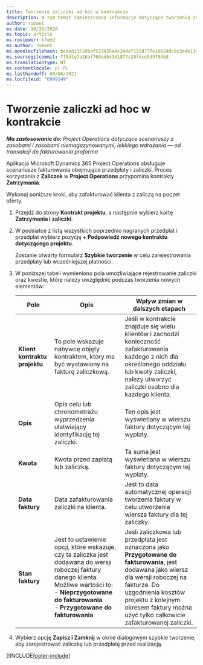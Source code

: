 ```yaml
---
title: Tworzenie zaliczki ad hoc w kontrakcie
description: W tym temat zamieszczono informacje dotyczące tworzenia zaliczki na temat kontraktu w zależności od potrzeb.
author: rumant
ms.date: 10/26/2020
ms.topic: article
ms.reviewer: kfend
ms.author: rumant
ms.openlocfilehash: bceed1372dbaf523426a4c34da7152d77fe108240c8c3e4e1390c43b1cf536a4
ms.sourcegitcommit: 7f8d1e7a16af769adb43d1877c28fdce53975db8
ms.translationtype: HT
ms.contentlocale: pl-PL
ms.lasthandoff: 08/06/2021
ms.locfileid: "6999149"
---
```

# <a name="creating-an-ad-hoc-advance-on-a-contract"></a>Tworzenie zaliczki ad hoc w kontrakcie

_**Ma zastosowanie do:** Project Operations dotyczące scenariuszy z zasobami i zasobami niemagazynowanymi, lekkiego wdrażania — od transakcji do fakturowania proforma_

Aplikacja Microsoft Dynamics 365 Project Operations obsługuje scenariusze fakturowania obejmujące przedpłaty i zaliczki. Proces korzystania z **Zaliczek** w **Project Operations** przypomina kontrakty **Zatrzymania**. 

Wykonaj poniższe kroki, aby zafakturować klienta z zaliczą na poczet oferty.

1. Przejdź do strony **Kontrakt projektu**, a następnie wybierz kartę **Zatrzymania i zaliczki**.
2. W podsiatce z listą wszystkich poprzednio nagranych przedpłat i przedpłat wybierz pozycję **+ Podpowiedź nowego kontraktu dotyczącego projektu**. 

    Zostanie otwarty formularz **Szybkie tworzenie** w celu zarejestrowania przedpłaty lub wcześniejszej płatności.
    
3. W poniższej tabeli wymieniono pola umożliwiające rejestrowanie zaliczki oraz kwestie, które należy uwzględnić podczas tworzenia nowych elementów:

    | Pole | Opis | Wpływ zmian w dalszych etapach |
    | --- | --- | --- |
    | **Klient kontraktu projektu** | To pole wskazuje nabywcę objęty kontraktem, który ma być wystawiony na fakturę zaliczkową. | Jeśli w kontrakcie znajduje się wielu klientów i zachodzi konieczność zafakturowania każdego z nich dla określonego oddziału lub kwoty zaliczki, należy utworzyć zaliczki osobno dla każdego klienta. |
    | **Opis** | Opis celu lub chronometrażu wyprzedzenia ułatwiający identyfikację tej zaliczki. | Ten opis jest wyświetlany w wierszu faktury dotyczącym tej wypłaty. |
    | **Kwota** | Kwota przed zapłatą lub zaliczką. | Ta suma jest wyświetlana w wierszu faktury dotyczącym tej wypłaty. |
    | **Data faktury** | Data zafakturowania zaliczki na klienta. | Jest to data automatycznej operacji tworzenia faktury w celu utworzenia wiersza faktury dla tej zaliczky. |
    | **Stan faktury** | Jest to ustawienie opcji, które wskazuje, czy ta zaliczka jest dodawana do wersji roboczej faktury danego klienta. Możliwe wartości to:</br>- **Nieprzygotowane do fakturowania**</br>- **Przygotowane do fakturowania** | Jeśli zaliczkowa lub przedpłata jest oznaczona jako **Przygotowane do fakturowania**, jest dodawana jako wiersz dla wersji roboczej na fakturze. Do uzgodnienia kosztów projektu z kolejnym okresem faktury można użyć tylko całkowicie zafakturowanej zaliczki. |

4. Wybierz opcję **Zapisz i Zamknij** w oknie dialogowym szybkie tworzenie, aby zarejestrować zaliczkę lub przedpłatę przed realizacją.


[!INCLUDE[footer-include](../../includes/footer-banner.md)]